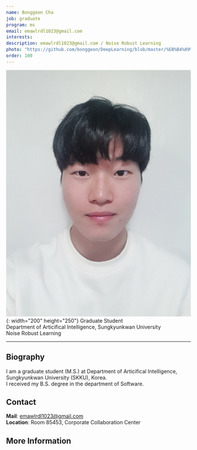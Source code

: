 ```yaml
---
name: Bonggeon Cha
job: graduate
program: ms
email: emawlrdl1023@gmail.com
interests:
description: emawlrdl1023@gmail.com / Noise Robust Learning
photo: "https://github.com/bonggeon/DeepLearning/blob/master/%EB%B4%89%EA%B1%B4.jpg?raw=true"
order: 100
---
```


<!-- Post name should be this form: name.md
        For example, Gildong Hong.md -->

<!-- Fill the contents where --Fill-- exists -->
<!-- The example is in '_authors/Jongwuk Lee.md' or '_authors/Jiwoo Kim.md'>

<!-- For 'name' front matter, follow this format: Gildong Hong -->
<!-- For 'job' front matter, choose the one of these: professor / graduate / undergraduate / alumni -->
<!-- For 'description' front matter, write down your email address and areas of interests.
        Email address is nessecary for graduate students.
        Follow this format: example@skku.edu / Computer Science -->

![Photo](https://github.com/bonggeon/DeepLearning/blob/master/%EB%B4%89%EA%B1%B4.jpg?raw=true){: width="200" height="250"}
Graduate Student<br />
Department of Articifical Intelligence, Sungkyunkwan University<br />
Noise Robust Learning

<!-- If you have a photo, then write that url in (). Photo can be anything with 200x200 size. -->
<!-- Fill the position, institution/department, interests
        For example, Graduate Student<br>Department of Software, Sungkyunkwan University<br>Recommender Systems, Natural Language Processing, Neuroimaging Analysis and Understanding -->

<hr>

## Biography
I am a graduate student (M.S.) at Department of Articifical Intelligence, Sungkyunkwan University (SKKU), Korea.<br>
I received my B.S. degree in the department of Software.

## Contact
**Mail**: emawlrdl1023@gmail.com
<br>
**Location**: Room 85453, Corporate Collaboration Center

## More Information


<!-- If you have some personal websites, then write the url here. -->
<!-- If you don't have them, then remove a line '[Persoal Website](--Fill--)' -->
